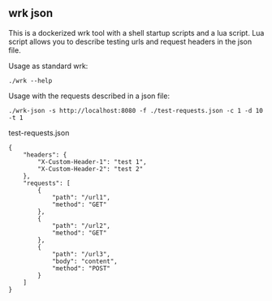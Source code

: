 ## wrk json

This is a dockerized wrk tool with a shell startup scripts and a lua script. Lua script allows you to describe testing urls and request headers in the json file.

Usage as standard wrk:

```
./wrk --help
```

Usage with the requests described in a json file:

```
./wrk-json -s http://localhost:8080 -f ./test-requests.json -c 1 -d 10 -t 1
```

test-requests.json

```
{
    "headers": {
        "X-Custom-Header-1": "test 1",
        "X-Custom-Header-2": "test 2"
    },
    "requests": [
        {
            "path": "/url1",
            "method": "GET"
        },
        {
            "path": "/url2",
            "method": "GET"
        },
        {
            "path": "/url3",
            "body": "content",
            "method": "POST"
        }
    ]
}

```
